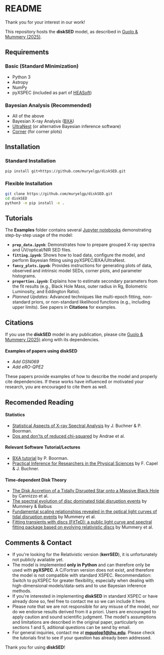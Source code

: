 # README

Thank you for your interest in our work!

This repository hosts the **diskSED** model, as described in [Guolo & Mummery (2025)](https://arxiv.org/abs/2408.17296).

## Requirements

### Basic (Standard Minimization)
- Python 3
- Astropy
- NumPy
- pyXSPEC (included as part of [HEASoft](https://heasarc.gsfc.nasa.gov/docs/software/heasoft/))

### Bayesian Analysis (Recommended)
- All of the above
- Bayesian X-ray Analysis ([BXA](https://johannesbuchner.github.io/BXA/index.html))
- [UltraNest](https://johannesbuchner.github.io/UltraNest/index.html) (or alternative Bayesian inference software)
- [Corner](https://corner.readthedocs.io/en/latest/) (for corner plots)

## Installation

### Standard Installation
```bash
pip install git+https://github.com/muryelgp/diskSED.git
```

### Flexible Installation
```bash
git clone https://github.com/muryelgp/diskSED.git
cd diskSED
python3 -m pip install -e .
```


## Tutorials

The **Examples** folder contains several [Jupyter notebooks](https://jupyter.org) demonstrating step-by-step usage of the model:

- **`prep_data.ipynb`**: Demonstrates how to prepare grouped X-ray spectra and UV/optical/NIR SED files.
- **`fitting.ipynb`**: Shows how to load data, configure the model, and perform Bayesian fitting using pyXSPEC/BXA/UltraNest.
- **`fancy_plots.ipynb`**: Provides instructions for generating plots of data, observed and intrinsic model SEDs, corner plots, and parameter histograms.
- **`properties.ipynb`**: Explains how to estimate secondary parameters from the fit results (e.g., Black Hole Mass, outer radius in Rg, Bolometric Luminosity, and Eddington Ratio).
- *Planned Updates:* Advanced techniques like multi-epoch fitting, non-standard priors, or non-standard likelihood functions (e.g., including upper limits). See papers in **Citations** for examples.

## Citations

If you use the **diskSED** model in any publication, please cite [Guolo & Mummery (2025)](https://arxiv.org/abs/2408.17296) along with its dependencies.

#### Examples of papers using diskSED
- *Add GSN069*
- *Add eRO-QPE2*

These papers provide examples of how to describe the model and properly cite dependencies. If these works have influenced or motivated your research, you are encouraged to cite them as well.

## Recomended Reading

#### Statistics
* [Statistical Aspects of X-ray Spectral Analysis](https://arxiv.org/abs/2309.05705) by J. Buchner & P. Boorman.
* [Dos and don'ts of reduced chi-squared](https://arxiv.org/pdf/1012.3754) by Andrae et al.

#### Relevant Software Tutorial/Lectures
* [BXA tutorial](https://peterboorman.com/tutorial_bxa.html) by P. Boorman.
* [Practical Inference for Researchers in the Physical Sciences](https://johannesbuchner.github.io/PracticalInferenceForResearchersInThePhysicalSciencesCourse/) by  F. Capel & J. Buchner.

#### Time-dependent Disk Theory
* [The Disk Accretion of a Tidally Disrupted Star onto a Massive Black Hole](https://ui.adsabs.harvard.edu/abs/1990ApJ...351...38C/abstract) by Cannizzo et al.
* [The spectral evolution of disc dominated tidal disruption events](https://arxiv.org/abs/1912.06577) by Mummery & Balbus
* [Fundamental scaling relationships revealed in the optical light curves of tidal disruption events](https://arxiv.org/abs/2308.08255) by Mummery et al.
* [Fitting transients with discs (FitTeD): a public light curve and spectral fitting package based on evolving relativistic discs](https://arxiv.org/abs/2408.15048) by Mummery et al.
  
## Comments & Contact

- If you're looking for the Relativistic version (**kerrSED**), it is unfortunately not publicly available yet.
- The model is implemented **only in Python** and can therefore only be used with **pyXSPEC**. A C/Fortran version does not exist, and therefore the model is not compatible with standard XSPEC. Recommendation: Switch to pyXSPEC for greater flexibility, especially when dealing with high-dimensional models/data-sets and to use Bayesian inference methods.
- If you're interested in implementing **diskSED** in standard XSPEC or have already done so, feel free to contact me so we can include it here.
- Please note that we are not responsible for any misuse of the model, nor do we endorse results derived from it a priori. Users are encouraged to apply caution and sound scientific judgment. The model's assumptions and limitations are described in the original paper, particularly on sections 1 and 5, aditional questions can be send by email.
- For general inquiries, contact me at **mguolop1@jhu.edu**. Please check the tutorials first to see if your question has already been addressed.

Thank you for using **diskSED**!

